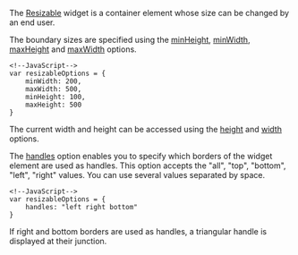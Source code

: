 <article data-show="Content/Applications/16_1/UIWidgets/dxResizable/markup.html,
        Content/Applications/16_1/UIWidgets/dxResizable/script.js,
        Content/Applications/16_1/UIWidgets/dxResizable/styles.css">

The [Resizable](/api-reference/10%20UI%20Widgets/dxResizable '/Documentation/ApiReference/UI_Widgets/dxResizable/') widget is a container element whose size can be changed by an end user.

The boundary sizes are specified using the [minHeight](/api-reference/10%20UI%20Widgets/dxResizable/1%20Configuration/minHeight.md '/Documentation/ApiReference/UI_Widgets/dxResizable/Configuration/#minHeight'), [minWidth](/api-reference/10%20UI%20Widgets/dxResizable/1%20Configuration/minWidth.md '/Documentation/ApiReference/UI_Widgets/dxResizable/Configuration/#minWidth'), [maxHeight](/api-reference/10%20UI%20Widgets/dxResizable/1%20Configuration/maxHeight.md '/Documentation/ApiReference/UI_Widgets/dxResizable/Configuration/#maxHeight') and [maxWidth](/api-reference/10%20UI%20Widgets/dxResizable/1%20Configuration/maxWidth.md '/Documentation/ApiReference/UI_Widgets/dxResizable/Configuration/#maxWidth') options.

    <!--JavaScript-->
    var resizableOptions = {
        minWidth: 200,
        maxWidth: 500,
        minHeight: 100,
        maxHeight: 500
    }

The current width and height can be accessed using the [height](/api-reference/10%20UI%20Widgets/DOMComponent/1%20Configuration/height.md '/Documentation/ApiReference/UI_Widgets/dxResizable/Configuration/#height') and [width](/api-reference/10%20UI%20Widgets/DOMComponent/1%20Configuration/width.md '/Documentation/ApiReference/UI_Widgets/dxResizable/Configuration/#width') options.

The [handles](/api-reference/10%20UI%20Widgets/dxResizable/1%20Configuration/handles.md '/Documentation/ApiReference/UI_Widgets/dxResizable/Configuration/#handles') option enables you to specify which borders of the widget element are used as handles. This option accepts the "all", "top", "bottom", "left", "right" values. You can use several values separated by space.

    <!--JavaScript-->
    var resizableOptions = {
        handles: "left right bottom"
    }

If right and bottom borders are used as handles, a triangular handle is displayed at their junction.
</article>